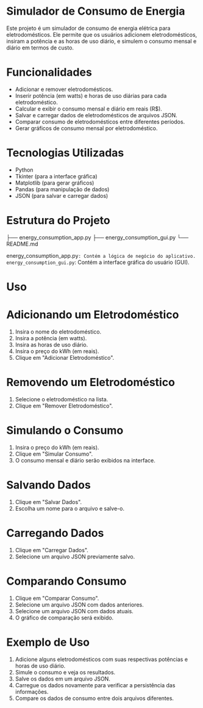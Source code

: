 # Simulador de Consumo de Energia

Este projeto é um simulador de consumo de energia elétrica para eletrodomésticos. Ele permite que os usuários adicionem eletrodomésticos, insiram
a potência e as horas de uso diário, e simulem o consumo mensal e diário em termos de custo.

# Funcionalidades

- Adicionar e remover eletrodomésticos.
- Inserir potência (em watts) e horas de uso diárias para cada eletrodoméstico.
- Calcular e exibir o consumo mensal e diário em reais (R$).
- Salvar e carregar dados de eletrodomésticos de arquivos JSON.
- Comparar consumo de eletrodomésticos entre diferentes períodos.
- Gerar gráficos de consumo mensal por eletrodoméstico.

# Tecnologias Utilizadas

- Python
- Tkinter (para a interface gráfica)
- Matplotlib (para gerar gráficos)
- Pandas (para manipulação de dados)
- JSON (para salvar e carregar dados)

# Estrutura do Projeto

├── energy_consumption_app.py
├── energy_consumption_gui.py
└── README.md

energy_consumption_app.py`: Contém a lógica de negócio do aplicativo.
energy_consumption_gui.py`: Contém a interface gráfica do usuário (GUI).

# Uso

# Adicionando um Eletrodoméstico

1. Insira o nome do eletrodoméstico.
2. Insira a potência (em watts).
3. Insira as horas de uso diário.
4. Insira o preço do kWh (em reais).
5. Clique em "Adicionar Eletrodoméstico".

# Removendo um Eletrodoméstico

1. Selecione o eletrodoméstico na lista.
2. Clique em "Remover Eletrodoméstico".

# Simulando o Consumo

1. Insira o preço do kWh (em reais).
2. Clique em "Simular Consumo".
3. O consumo mensal e diário serão exibidos na interface.

# Salvando Dados

1. Clique em "Salvar Dados".
2. Escolha um nome para o arquivo e salve-o.

# Carregando Dados

1. Clique em "Carregar Dados".
2. Selecione um arquivo JSON previamente salvo.

# Comparando Consumo

1. Clique em "Comparar Consumo".
2. Selecione um arquivo JSON com dados anteriores.
3. Selecione um arquivo JSON com dados atuais.
4. O gráfico de comparação será exibido.

# Exemplo de Uso

1. Adicione alguns eletrodomésticos com suas respectivas potências e horas de uso diário.
2. Simule o consumo e veja os resultados.
3. Salve os dados em um arquivo JSON.
4. Carregue os dados novamente para verificar a persistência das informações.
5. Compare os dados de consumo entre dois arquivos diferentes.


